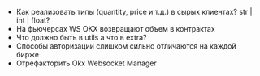 - Как реализовать типы (quantity, price и т.д.) в сырых клиентах? str | int | float?
- На фьючерсах WS OKX возвращают объем в контрактах
- Что должно быть в utils а что в extra?
- Способы авторизации слишком сильно отличаются на каждой бирже
- Отрефакторить Okx Websocket Manager
